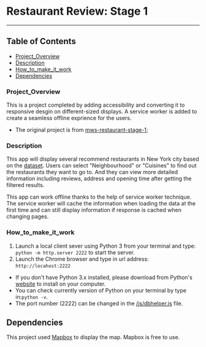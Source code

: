 # Restaurant Review: Stage 1
-------------------
#### 

## Table of Contents
- [Project_Overview](#Project_Overview)
- [Description](#Description)
- [How_to_make_it_work](#How_to_make_it_work)
- [Dependencies](#Dependencies)

### Project_Overview

This is a project completed by adding accessibility and converting it to responsive desgin on different-sized displays. A service worker is added to create a seamless offline exprience for the users.
*  The original project is from [mws-restaurant-stage-1](https://github.com/udacity/mws-restaurant-stage-1);

### Description
This app will display several recommend restaurants in New York city based on the [dataset](https://github.com/S1014711679/Front-End/blob/master/Udacity%20Project%205%20-%20Restaurant%20Reviews%20Stage%201/data/restaurants.json). Users can select "Neighbourhood" or "Cuisines" to find out the restaurants they want to go to. And they can view more detailed information including reviews, address and opening time after getting the filtered results. 

This app can work offline thanks to the help of service worker technique. The service worker will cache the information when loading the data at the first time and can still display information if response is cached when changing pages.

### How_to_make_it_work
1) Launch a local client sever using Python 3 from your terminal and type:
   `python -m http.server 2222`  to start the server.
2) Launch the Chrome browser and type in url address: `http://locahost:2222`

* If you don't have Python 3.x installed, please download from Python's [website](https://www.python.org/) to install on your computer.
* You can check currently version of Python on your terminal by type in:`python -v`. 
* The port number (2222) can be changed in the [/js/dbhelper.js](https://github.com/S1014711679/Front-End/blob/master/Udacity%20Project%205%20-%20Restaurant%20Reviews%20Stage%201/js/dbhelper.js) file.

## Dependencies
This project used [Mapbox](https://www.mapbox.com/) to display the map. Mapbox is free to use.

